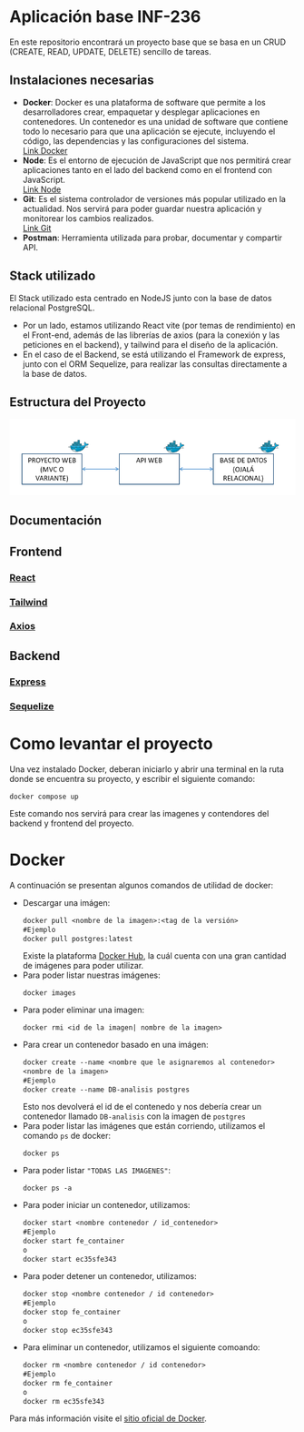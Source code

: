 # Aplicación base INF-236  
En este repositorio encontrará un proyecto base que se basa en un CRUD (CREATE, READ, UPDATE, DELETE) sencillo de tareas.  
## Instalaciones necesarias  
* **Docker**: Docker es una plataforma de software que permite a los desarrolladores crear, empaquetar y desplegar aplicaciones en contenedores. Un contenedor es una unidad de software que contiene todo lo necesario para que una aplicación se ejecute, incluyendo el código, las dependencias y las configuraciones del sistema.  
[Link Docker](https://www.docker.com/)  
* **Node**: Es el entorno de ejecución de JavaScript que nos permitirá crear aplicaciones tanto en el lado del backend como en el frontend con JavaScript.  
[Link Node](https://nodejs.org/es/download) 
* **Git**: Es el sistema controlador de versiones más popular utilizado en la actualidad. Nos servirá para poder guardar nuestra aplicación y monitorear los cambios realizados.    
[Link Git](https://git-scm.com/downloads)
* **Postman**: Herramienta utilizada para probar, documentar y compartir API.
## Stack utilizado  
El Stack utilizado esta centrado en NodeJS junto con la base de datos relacional PostgreSQL.   
* Por un lado, estamos utilizando React vite (por temas de rendimiento) en el Front-end, además de las librerías de axios (para la conexión y las peticiones en el backend), y tailwind para el diseño de la aplicación.  
* En el caso de el Backend, se está utilizando el Framework de express, junto con el ORM Sequelize, para realizar las consultas directamente a la base de datos.      
## Estructura del Proyecto
![Forma](./Estructura.png)
## Documentación  
## Frontend
### [React](https://react.dev/)  
### [Tailwind](https://tailwindcss.com/)  
### [Axios](https://axios-http.com/docs/intro)    
## Backend  
### [Express](https://expressjs.com/es/guide/routing.html)  
### [Sequelize](https://sequelize.org/)    

# Como levantar el proyecto 
Una vez instalado Docker, deberan iniciarlo y abrir una terminal en la ruta donde se encuentra su proyecto, y escribir el siguiente comando:  
```docker
docker compose up
```  
Este comando nos servirá para crear las imagenes y contendores del backend y frontend del proyecto.


# Docker    
A continuación se presentan algunos comandos de utilidad de docker:  
- Descargar una imágen:  
    ```docker  
    docker pull <nombre de la imagen>:<tag de la versión>  
    #Ejemplo  
    docker pull postgres:latest  
    ```  
    Existe la plataforma [Docker Hub](https://hub.docker.com/), la cuál cuenta con una gran cantidad de imágenes para poder utilizar.  
- Para poder listar nuestras imágenes:  
    ```docker  
    docker images  
    ```
- Para poder eliminar una imagen:  
    ```docker
    docker rmi <id de la imagen| nombre de la imagen>
    ```  
- Para crear un contenedor basado en una imágen:  
    ```docker
    docker create --name <nombre que le asignaremos al contenedor> <nombre de la imagen>  
    #Ejemplo  
    docker create --name DB-analisis postgres
    ```    
    Esto nos devolverá el id de el contenedo y nos debería crear un contenedor llamado ``DB-analisis`` con la imagen de ``postgres``
- Para poder listar las imágenes que están corriendo, utilizamos el comando ``ps`` de docker:  
    ```bash
    docker ps  
    ```      
- Para poder listar ``"TODAS LAS IMAGENES"``:
    ```docker    
    docker ps -a
    ```  
- Para poder iniciar un contenedor, utilizamos:  
    ``` docker  
    docker start <nombre contenedor / id_contenedor>
    #Ejemplo  
    docker start fe_container  
    o  
    docker start ec35sfe343
    ```  
- Para poder detener un contenedor, utilizamos:  
    ```docker  
    docker stop <nombre contenedor / id contenedor>
    #Ejemplo  
    docker stop fe_container  
    o  
    docker stop ec35sfe343
    ```
- Para eliminar un contenedor, utilizamos el siguiente comoando:  
    ```docker  
    docker rm <nombre contenedor / id contenedor>  
    #Ejemplo  
    docker rm fe_container  
    o  
    docker rm ec35sfe343
    ```  
Para más información visite el [sitio oficial de Docker](https://docs.docker.com/get-started/).


